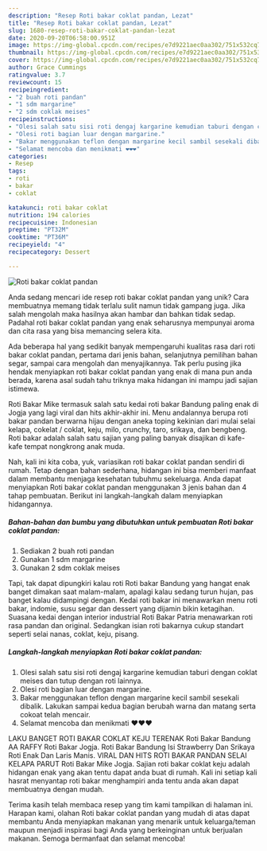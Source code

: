 ```yaml
---
description: "Resep Roti bakar coklat pandan, Lezat"
title: "Resep Roti bakar coklat pandan, Lezat"
slug: 1680-resep-roti-bakar-coklat-pandan-lezat
date: 2020-09-20T06:58:00.951Z
image: https://img-global.cpcdn.com/recipes/e7d9221aec0aa302/751x532cq70/roti-bakar-coklat-pandan-foto-resep-utama.jpg
thumbnail: https://img-global.cpcdn.com/recipes/e7d9221aec0aa302/751x532cq70/roti-bakar-coklat-pandan-foto-resep-utama.jpg
cover: https://img-global.cpcdn.com/recipes/e7d9221aec0aa302/751x532cq70/roti-bakar-coklat-pandan-foto-resep-utama.jpg
author: Grace Cummings
ratingvalue: 3.7
reviewcount: 15
recipeingredient:
- "2 buah roti pandan"
- "1 sdm margarine"
- "2 sdm coklak meises"
recipeinstructions:
- "Olesi salah satu sisi roti dengaj kargarine kemudian taburi dengan coklat meises dan tutup dengan roti lainnya."
- "Olesi roti bagian luar dengan margarine."
- "Bakar menggunakan teflon dengan margarine kecil sambil sesekali dibalik. Lakukan sampai kedua bagian berubah warna dan matang serta cokoat telah mencair."
- "Selamat mencoba dan menikmati ❤❤❤"
categories:
- Resep
tags:
- roti
- bakar
- coklat

katakunci: roti bakar coklat 
nutrition: 194 calories
recipecuisine: Indonesian
preptime: "PT32M"
cooktime: "PT36M"
recipeyield: "4"
recipecategory: Dessert

---
```



![Roti bakar coklat pandan](https://img-global.cpcdn.com/recipes/e7d9221aec0aa302/751x532cq70/roti-bakar-coklat-pandan-foto-resep-utama.jpg)

Anda sedang mencari ide resep roti bakar coklat pandan yang unik? Cara membuatnya memang tidak terlalu sulit namun tidak gampang juga. Jika salah mengolah maka hasilnya akan hambar dan bahkan tidak sedap. Padahal roti bakar coklat pandan yang enak seharusnya mempunyai aroma dan cita rasa yang bisa memancing selera kita.

Ada beberapa hal yang sedikit banyak mempengaruhi kualitas rasa dari roti bakar coklat pandan, pertama dari jenis bahan, selanjutnya pemilihan bahan segar, sampai cara mengolah dan menyajikannya. Tak perlu pusing jika hendak menyiapkan roti bakar coklat pandan yang enak di mana pun anda berada, karena asal sudah tahu triknya maka hidangan ini mampu jadi sajian istimewa.

Roti Bakar Mike termasuk salah satu kedai roti bakar Bandung paling enak di Jogja yang lagi viral dan hits akhir-akhir ini. Menu andalannya berupa roti bakar pandan berwarna hijau dengan aneka toping kekinian dari mulai selai kelapa, cokelat / coklat, keju, milo, crunchy, taro, srikaya, dan bengbeng. Roti bakar adalah salah satu sajian yang paling banyak disajikan di kafe-kafe tempat nongkrong anak muda.


Nah, kali ini kita coba, yuk, variasikan roti bakar coklat pandan sendiri di rumah. Tetap dengan bahan sederhana, hidangan ini bisa memberi manfaat dalam membantu menjaga kesehatan tubuhmu sekeluarga. Anda dapat menyiapkan Roti bakar coklat pandan menggunakan 3 jenis bahan dan 4 tahap pembuatan. Berikut ini langkah-langkah dalam menyiapkan hidangannya.

<!--inarticleads1-->

##### Bahan-bahan dan bumbu yang dibutuhkan untuk pembuatan Roti bakar coklat pandan:

1. Sediakan 2 buah roti pandan
1. Gunakan 1 sdm margarine
1. Gunakan 2 sdm coklak meises


Tapi, tak dapat dipungkiri kalau roti Roti bakar Bandung yang hangat enak banget dimakan saat malam-malam, apalagi kalau sedang turun hujan, pas banget kalau didampingi dengan. Kedai roti bakar ini menawarkan menu roti bakar, indomie, susu segar dan dessert yang dijamin bikin ketagihan. Suasana kedai dengan interior industrial Roti Bakar Patria menawarkan roti rasa pandan dan original. Sedangkan isian roti bakarnya cukup standart seperti selai nanas, coklat, keju, pisang. 

<!--inarticleads2-->

##### Langkah-langkah menyiapkan Roti bakar coklat pandan:

1. Olesi salah satu sisi roti dengaj kargarine kemudian taburi dengan coklat meises dan tutup dengan roti lainnya.
1. Olesi roti bagian luar dengan margarine.
1. Bakar menggunakan teflon dengan margarine kecil sambil sesekali dibalik. Lakukan sampai kedua bagian berubah warna dan matang serta cokoat telah mencair.
1. Selamat mencoba dan menikmati ❤❤❤


LAKU BANGET ROTI BAKAR COKLAT KEJU TERENAK Roti Bakar Bandung AA RAFFY Roti Bakar Jogja. Roti Bakar Bandung Isi Strawberry Dan Srikaya Roti Enak Dan Laris Manis. VIRAL DAN HITS ROTI BAKAR PANDAN SELAI KELAPA PARUT Roti Bakar Mike Jogja. Sajian roti bakar coklat keju adalah hidangan enak yang akan tentu dapat anda buat di rumah. Kali ini setiap kali hasrat menyantap roti bakar menghampiri anda tentu anda akan dapat membuatnya dengan mudah. 

Terima kasih telah membaca resep yang tim kami tampilkan di halaman ini. Harapan kami, olahan Roti bakar coklat pandan yang mudah di atas dapat membantu Anda menyiapkan makanan yang menarik untuk keluarga/teman maupun menjadi inspirasi bagi Anda yang berkeinginan untuk berjualan makanan. Semoga bermanfaat dan selamat mencoba!
